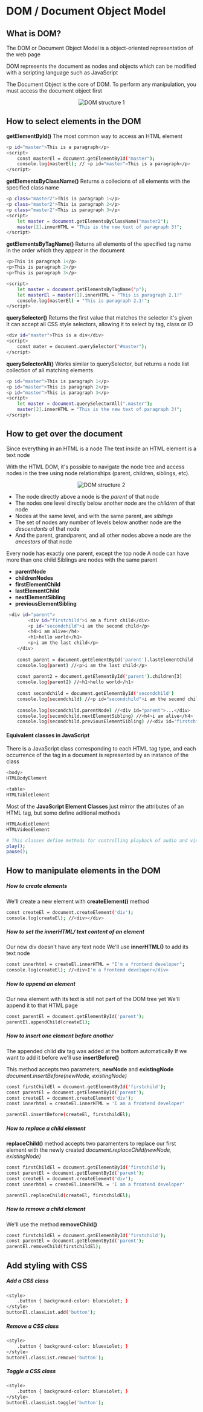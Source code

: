 # DOM / Document Object Model

## What is DOM?

The DOM or Document Object Model is a object-oriented representation of the web page

DOM represents the document as nodes and objects which can be modified with a scripting language such as JavaScript

The Document Object is the core of DOM. To perform any manipulation, you must access the document object first

<p align="center">
	<img src="../Images/DOM_1.png" alt="DOM structure 1" />
</p>


## How to select elements in the DOM

**getElementById()**
The most common way to access an HTML element

```sh
<p id="master">This is a paragraph</p>
<script>
	const masterEl = document.getElementById("master");
	console.log(masterEl); // <p id="master">This is a paragraph</p>
</script>
```


**getElementsByClassName()**
Returns a collecions of all elements with the specified class name

```sh
<p class="master2">This is paragraph 1</p>
<p class="master2">This is paragraph 2</p>
<p class="master2">This is paragraph 3</p>
<script>
	let master = document.getElementsByClassName("master2");
	master[2].innerHTML = "This is the new text of paragraph 3!";
</script>
```


**getElementsByTagName()**
Returns all elements of the specified tag name in the order which they appear in the document

```sh
<p>This is paragraph 1</p>
<p>This is paragraph 2</p>
<p>This is paragraph 3</p>

<script>
	let master = document.getElementsByTagName("p");
	let masterEl = master[1].innerHTML = "This is paragraph 2.1!"
	console.log(masterEl) = "This is paragraph 2.1!";
</script>
```


**querySelector()**
Returns the first value that matches the selector it's given
It can accept all CSS style selectors, allowing it to select by tag, class or ID

```sh
<div id="master">This is a div</div>
<script>
	const mater = document.querySelector("#master");
</script>
```


**querySelectorAll()**
Works similar to querySelector, but returns a node list collection of all matching elements
```sh
<p id="master">This is paragraph 1</p>
<p id="master">This is paragraph 2</p>
<p id="master">This is paragraph 3</p>
<script>
	let master = document.querySelectorAll(".master");
	master[2].innerHTML = "This is the new text of paragraph 3!";
</script>
```


## How to get over the document
Since everything in an HTML is a node
The text inside an HTML element is a text node

With the HTML DOM, it's possible to navigate the node tree and access nodes in the tree using node relationships (parent, children, siblings, etc).

<p align="center">
	<img src="../Images/DOM_2.png" alt="DOM structure 2" />
</p>

- The node directly above a node is the *parent* of that node
- The nodes one level directly below another node are the *children* of that node
- Nodes at the same level, and with the same parent, are *siblings*
- The set of nodes any number of levels below another node are the *descendants* of that node
- And the parent, grandparent, and all other nodes above a node are the *ancestors* of that node

Every node has exactly one parent, except the top node
A node can have more than one child
Siblings are nodes with the same parent

- **parentNode**
- **childrenNodes**
- **firstElementChild**
- **lastElementChild**
- **nextElementSibling**
- **previousElementSibling**

```sh
 <div id="parent">
        <div id="firstchild">i am a first child</div>
        <p id="secondchild">i am the second child</p>
        <h4>i am alive</h4>
        <h1>hello world</h1>
        <p>i am the last child</p>
    </div>  
    
    const parent = document.getElementById('parent').lastElementChild
    console.log(parent) //<p>i am the last child</p>
    
    const parent2 = document.getElementById('parent').children[3]
    console.log(parent2) //<h1>hello world</h1>
    
    const secondchild = document.getElementById('secondchild')
    console.log(secondchild) //<p id="secondchild">i am the second child</p>
    
    console.log(secondchild.parentNode) //<div id="parent">...</div>
    console.log(secondchild.nextElementSibling) //<h4>i am alive</h4>
    console.log(secondchild.previousElementSibling) //<div id="firstchild">i am a first child</div>
```

#### Equivalent classes in JavaScript
There is a JavaScript class corresponding to each HTML tag type, and each occurrence of the tag in a document is represented by an instance of the class
```sh
<body>
HTMLBodyElement

<table>
HTMLTableElement
```
Most of the **JavaScript Element Classes** just mirror the attributes of an HTML tag, but some define aditional methods
```sh
HTMLAudioElement 
HTMLVideoElement

# This classes define methods for controlling playback of audio and video files
play();
pause();
```


## How to manipulate elements in the DOM

##### How to create elements
We'll create a new element with **createElement()** method

```sh
const createEl = document.createElement('div');
console.log(createEl); //<div></div>
```


##### How to set the innerHTML/ text content of an element
Our new div doesn't have any text node
We'll use **innerHTML()** to add its text node

```sh
const innerhtml = createEl.innerHTML = "I'm a frontend developer";
console.log(createEl); //<div>I'm a frontend developer</div>
```


##### How to append an element
Our new element with its text is still not part of the DOM tree yet
We'll append it to that HTML page

```sh
const parentEl = document.getElementById('parent');
parentEl.appendChild(createEl);
```


##### How to insert one element before another
The appended child **div** tag was added at the bottom automatically
If we want to add it before we'll use **insertBefore()**

This method accepts two parameters, **newNode** and **existingNode**
*document.insertBefore(newNode, existingNode)*

```sh
const firstChildEl = document.getElementById('firstchild');
const parentEl = document.getElementById('parent');
const createEl = document.createElement('div');
const innerhtml = createEl.innerHTML = 'I am a frontend developer'

parentEl.insertBefore(createEl, firstchildEl);
```


##### How to replace a child element
**replaceChild()** method accepts two paramenters to replace our first element with the newly created
*document.replaceChild(newNode, existingNode)*

```sh
const firstChildEl = document.getElementById('firstchild');
const parentEl = document.getElementById('parent');
const createEl = document.createElement('div');
const innerhtml = createEl.innerHTML = 'I am a frontend developer'

parentEl.replaceChild(createEl, firstchildEl);
```


##### How to remove a child element
We'll use the method **removeChild()**

```sh
const firstchildEl = document.getElementById('firstchild');
const parentEl = document.getElementById('parent');
parentEl.removeChild(firstchildEl);
```


## Add styling with CSS

##### Add a CSS class
```sh
<style>
	.button { background-color: blueviolet; }
</style>
buttonEl.classList.add('button');
```

##### Remove a CSS class
```sh
<style>
	.button { background-color: blueviolet; }
</style>
buttonEl.classList.remove('button');
```

##### Toggle a CSS class
```sh
<style>
	.button { background-color: blueviolet; }
</style>
buttonEl.classList.toggle('button');
```
